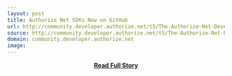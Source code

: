```yaml
---
layout: post
title: Authorize Net SDKs Now on GitHub
url: http://community.developer.authorize.net/t5/The-Authorize-Net-Developer-Blog/Authorize-Net-SDKs-Now-on-GitHub/ba-p/40170
source: http://community.developer.authorize.net/t5/The-Authorize-Net-Developer-Blog/Authorize-Net-SDKs-Now-on-GitHub/ba-p/40170
domain: community.developer.authorize.net
image: 
---
```


<p></p>
<center><p><a href="http://community.developer.authorize.net/t5/The-Authorize-Net-Developer-Blog/Authorize-Net-SDKs-Now-on-GitHub/ba-p/40170" style='padding:25px; font-sze:18px; font-weight: bold;'>Read Full Story</a></p></center>
